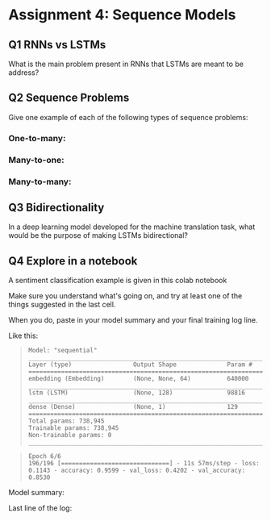 # Assignment 4: Sequence Models

## Q1 RNNs vs LSTMs
What is the main problem present in RNNs that LSTMs are meant to be address?

## Q2 Sequence Problems
Give one example of each of the following types of sequence problems:

### One-to-many:

### Many-to-one:

### Many-to-many:

## Q3 Bidirectionality
In a deep learning model developed for the machine translation task, what would be the purpose of making LSTMs bidirectional?

## Q4 Explore in a notebook
A sentiment classification example is given in this colab notebook

Make sure you understand what's going on, and try at least one of the things suggested in the last cell.

When you do, paste in your model summary and your final training log line.

Like this:

>     Model: "sequential"
>     _________________________________________________________________
>     Layer (type)                 Output Shape              Param #
>     =================================================================
>     embedding (Embedding)        (None, None, 64)          640000
>     _________________________________________________________________
>     lstm (LSTM)                  (None, 128)               98816
>     _________________________________________________________________
>     dense (Dense)                (None, 1)                 129
>     =================================================================
>     Total params: 738,945
>     Trainable params: 738,945
>     Non-trainable params: 0
>     _________________________________________________________________

>     Epoch 6/6
>     196/196 [==============================] - 11s 57ms/step - loss: 0.1143 - accuracy: 0.9599 - val_loss: 0.4202 - val_accuracy: 0.8530

Model summary:

Last line of the log:
